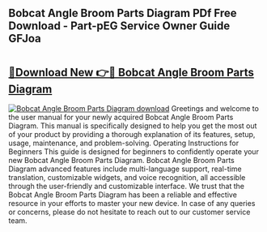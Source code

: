 ## Bobcat Angle Broom Parts Diagram PDf Free Download - Part-pEG Service Owner Guide GFJoa

# <h2><a href="http://dfhefx.blite.top/?on=Bobcat+Angle+Broom+Parts+Diagram">🔗Download New 👉🔴 Bobcat Angle Broom Parts Diagram</a></h2>

[![Bobcat Angle Broom Parts Diagram download](https://i.imgur.com/lujVjoI.png)](http://dfhefx.blite.top/?on=Bobcat+Angle+Broom+Parts+Diagram)
Greetings and welcome to the user manual for your newly acquired Bobcat Angle Broom Parts Diagram. This manual is specifically designed to help you get the most out of your product by providing a thorough explanation of its features, setup, usage, maintenance, and problem-solving. Operating Instructions for Beginners This guide is designed for beginners to confidently operate your new Bobcat Angle Broom Parts Diagram. Bobcat Angle Broom Parts Diagram advanced features include multi-language support, real-time translation, customizable widgets, and voice recognition, all accessible through the user-friendly and customizable interface. We trust that the Bobcat Angle Broom Parts Diagram has been a reliable and effective resource in your efforts to master your new device. In case of any queries or concerns, please do not hesitate to reach out to our customer service team.
